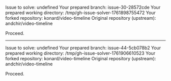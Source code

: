 Issue to solve: undefined
Your prepared branch: issue-30-28572cde
Your prepared working directory: /tmp/gh-issue-solver-1761898755472
Your forked repository: konard/video-timeline
Original repository (upstream): andchir/video-timeline

Proceed.

---

Issue to solve: undefined
Your prepared branch: issue-44-5cb078b2
Your prepared working directory: /tmp/gh-issue-solver-1761906610523
Your forked repository: konard/video-timeline
Original repository (upstream): andchir/video-timeline

Proceed.